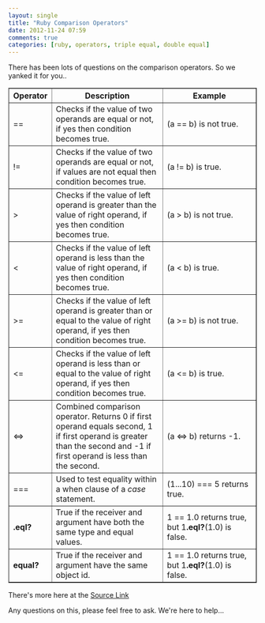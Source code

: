 ```yaml
---
layout: single
title: "Ruby Comparison Operators"
date: 2012-11-24 07:59
comments: true
categories: [ruby, operators, triple equal, double equal]
---
```


There has been lots of questions on the comparison operators. So we yanked it for you..

<table class="src" border="1" cellpadding="5" cellspacing="0" width="100%">
<tbody><tr>
<th width="10%">Operator</th><th width="45%">Description</th><th>Example</th>
</tr>
<tr>
<td>==</td><td> Checks if the value of two operands are equal or not, if yes then condition becomes true.</td><td> (a == b) is not true. </td>
</tr>
<tr>
<td>!=</td><td> Checks if the value of two operands are equal or not, if values are not equal then condition becomes true.</td><td> (a != b) is true. </td>
</tr>
<tr>
<td>&gt;</td><td> Checks if the value of left  operand is greater than the value of right operand, if yes then condition becomes true.</td><td> (a &gt; b) is not true. </td>
</tr>
<tr>
<td>&lt;</td><td> Checks if the value of left  operand is less than the value of right operand, if yes then condition becomes true.</td><td> (a &lt; b) is true. </td>
</tr>
<tr>
<td>&gt;=</td><td> Checks if the value of left  operand is greater than or equal to the value of right operand, if yes then condition becomes true.</td><td> (a &gt;= b) is not true. </td>
</tr>
<tr>
<td>&lt;=</td><td> Checks if the value of left  operand is less than or equal to the value of right operand, if yes then condition becomes true.</td><td> (a &lt;= b) is true. </td>
</tr>
<tr>
<td>&lt;=&gt;</td><td> Combined comparison operator. Returns 0 if first operand equals second, 1 if first operand is greater than the second and -1 if first operand is less than the second.</td><td> (a &lt;=&gt; b)  returns -1. </td>
</tr>
<tr>
<td>===</td><td> Used to test equality within a when clause of a <i>case</i> statement.</td><td> (1...10) === 5 returns true. </td>
</tr>
<tr>
<td><b>.eql?</b></td><td>True if the receiver and argument have both the same type and equal values.</td><td> 1
== 1.0 returns true, but 1<b>.eql?</b>(1.0) is false.</td>
</tr>
<tr>
<td><b>equal?</b></td><td>True if the receiver and argument have the same object id.</td><td> 1
== 1.0 returns true, but 1<b>.eql?</b>(1.0) is false.</td>
</tr>
</tbody></table>


There's more here at the [Source Link](http://www.tutorialspoint.com/ruby/ruby_operators.htm)

Any questions on this, please feel free to ask. We're here to help...
